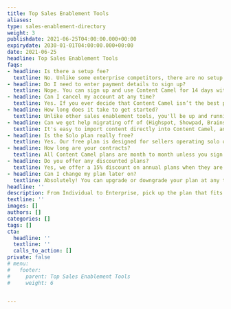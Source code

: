 ```yaml
---
title: Top Sales Enablement Tools
aliases:
type: sales-enablement-directory
weight: 3
publishdate: 2021-06-25T04:00:00.000+00:00
expirydate: 2030-01-01T04:00:00.000+00:00
date: 2021-06-25
headline: Top Sales Enablement Tools
faqs:
- headline: Is there a setup fee?
  textline: No. Unlike some enterprise competitors, there are no setup fees on any of our plans.
- headline: Do I need to enter payment details to sign up?
  textline: Nope. You can sign up and use Content Camel for 14 days without entering your payment details. At the end of your trial, or when you decide to go live with Content Camel, you will need to pick a plan and enter your payment details.
- headline: Can I cancel my account at any time?
  textline: Yes. If you ever decide that Content Camel isn’t the best platform for your business, simply cancel your account. We don't lock you into annual or multi-year plans.
- headline: How long does it take to get started?
  textline: Unlike other sales enablement tools, you'll be up and running with Content Camel as fast as you are ready. While others may take 90+ days to get going (looking at you Showpad), our customers are typically rolling Content Camel out to their teams within the week!
- headline: Can we get help migrating off of (Highspot, Showpad, Brainshark, Google Drive, ...)?
  textline: It's easy to import content directly into Content Camel, and we're happy to show you around to get you and your team going. If you need more help migrating off your existing solution, just give us a shout.
- headline: Is the Solo plan really free?
  textline: Yes. Our free plan is designed for sellers operating solo or looking to outperform their colleagues within an organization that hasn't fully rolled out sales enablement to everyone (yet). We love the hustlers and the go-getters out there.
- headline: How long are your contracts?
  textline: All Content Camel plans are month to month unless you sign up for a discounted annual plan.
- headline: Do you offer any discounted plans?
  textline: Yes, we offer a 15% discount on annual plans when they are paid upfront.
- headline: Can I change my plan later on?
  textline: Absolutely! You can upgrade or downgrade your plan at any time.
headline: ''
description: From Individual to Enterprise, pick up the plan that fits your needs.
textline: ''
images: []
authors: []
categories: []
tags: []
cta:
  headline: ''
  textline: ''
  calls_to_action: []
private: false
# menu:
#   footer:
#     parent: Top Sales Enablement Tools
#     weight: 6
  

---
```

